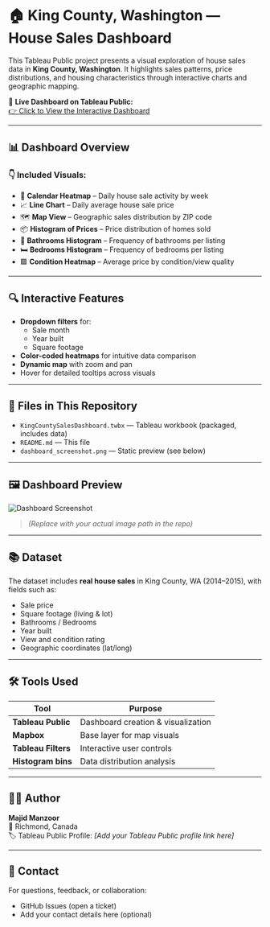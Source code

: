 # 🏠 King County, Washington — House Sales Dashboard

This Tableau Public project presents a visual exploration of house sales data in **King County, Washington**. It highlights sales patterns, price distributions, and housing characteristics through interactive charts and geographic mapping.

🔗 **Live Dashboard on Tableau Public:**  
[👉 Click to View the Interactive Dashboard](https://public.tableau.com/views/KingCountySalesDashboard_17481470886220/KingcountyHousesales)

---

## 📊 Dashboard Overview

### 👇 Included Visuals:
- 📅 **Calendar Heatmap** – Daily house sale activity by week
- 📈 **Line Chart** – Daily average house sale price
- 🗺️ **Map View** – Geographic sales distribution by ZIP code
- 📦 **Histogram of Prices** – Price distribution of homes sold
- 🚽 **Bathrooms Histogram** – Frequency of bathrooms per listing
- 🛏️ **Bedrooms Histogram** – Frequency of bedrooms per listing
- 🟪 **Condition Heatmap** – Average price by condition/view quality

---

## 🔍 Interactive Features
- **Dropdown filters** for:
  - Sale month
  - Year built
  - Square footage
- **Color-coded heatmaps** for intuitive data comparison
- **Dynamic map** with zoom and pan
- Hover for detailed tooltips across visuals

---

## 📁 Files in This Repository
- `KingCountySalesDashboard.twbx` — Tableau workbook (packaged, includes data)
- `README.md` — This file
- `dashboard_screenshot.png` — Static preview (see below)

---

## 🖼️ Dashboard Preview

![Dashboard Screenshot](images/dashboard_screenshot.png)

> _(Replace with your actual image path in the repo)_

---

## 📚 Dataset

The dataset includes **real house sales** in King County, WA (2014–2015), with fields such as:
- Sale price
- Square footage (living & lot)
- Bathrooms / Bedrooms
- Year built
- View and condition rating
- Geographic coordinates (lat/long)

---

## 🛠️ Tools Used

| Tool | Purpose |
|------|---------|
| **Tableau Public** | Dashboard creation & visualization |
| **Mapbox** | Base layer for map visuals |
| **Tableau Filters** | Interactive user controls |
| **Histogram bins** | Data distribution analysis |

---

## 👨‍💻 Author

**Majid Manzoor**  
📍 Richmond, Canada  
🏷️ Tableau Public Profile: _[Add your Tableau Public profile link here]_

---

## 💬 Contact

For questions, feedback, or collaboration:
- GitHub Issues (open a ticket)
- Add your contact details here (optional)

